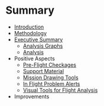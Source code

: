 # Summary

* [Introduction](README.md)
* [Methodology](methodology.md)
* [Executive Summary](executive_summary.md)
   * [Analysis Graphs](general_information.md)
   * [Analysis](analysis.md)
* Positive Aspects
   * [Pre-Flight Checkages](pre-flight_checkages.md)
   * [Support Material](support_material.md)
   * [Mission Drawing Tools](mission_drawing_tools.md)
   * [In Flight Problem Alerts](in_flight_problem_alerts.md)
   * [Visual Tools for Flight Analysis](visual_tools_for_flight_analysis.md)
* Improvements

